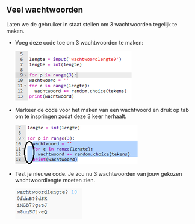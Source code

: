 ## Veel wachtwoorden

Laten we de gebruiker in staat stellen om 3 wachtwoorden tegelijk te maken.



+ Voeg deze code toe om 3 wachtwoorden te maken:

    ![schermafbeelding](images/passwords-num-loop.png)

+ Markeer de code voor het maken van een wachtwoord en druk op tab om te inspringen zodat deze 3 keer herhaalt.

    ![schermafbeelding](images/passwords-num-indent.png)

+ Test je nieuwe code. Je zou nu 3 wachtwoorden van jouw gekozen wachtwoordlengte moeten zien.

    ![schermafbeelding](images/passwords-num-test.png)



